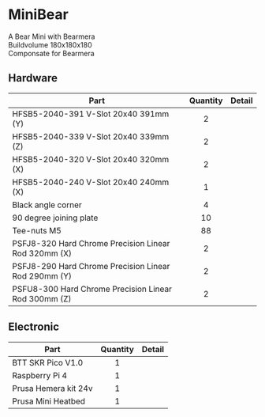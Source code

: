 # MiniBear
A Bear Mini with Bearmera  
Buildvolume 180x180x180  
Componsate for Bearmera  

## Hardware

| Part     | Quantity | Detail |
|----------|:--------:|--------|
| HFSB5-2040-391 V-Slot 20x40 391mm (Y) | 2  | |
| HFSB5-2040-339 V-Slot 20x40 339mm (Z) | 2  | | 
| HFSB5-2040-320 V-Slot 20x40 320mm (X) | 2  | | 
| HFSB5-2040-240 V-Slot 20x40 240mm (X) | 1  | | 
| Black angle corner      | 4  | | 
| 90 degree joining plate | 10 | | 
| Tee-nuts M5             | 88 | | 
| PSFJ8-320 Hard Chrome Precision Linear Rod 320mm (X) | 2  | |
| PSFJ8-290 Hard Chrome Precision Linear Rod 290mm (Y) | 2  | |
| PSFU8-300 Hard Chrome Precision Linear Rod 300mm (Z) | 2  | |

## Electronic

| Part     | Quantity | Detail |
|----------|:--------:|--------|
| BTT SKR Pico V1.0      | 1  | |
| Raspberry Pi 4         | 1  | | 
| Prusa Hemera kit 24v   | 1  | |
| Prusa Mini Heatbed     | 1  | |


